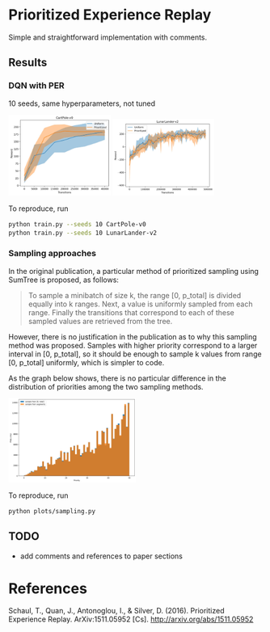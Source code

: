 # Prioritized Experience Replay

Simple and straightforward implementation with comments.

## Results

### DQN with PER

10 seeds, same hyperparameters, not tuned

<p float="left">
  <img src="plots/cartpole.jpg" width="40%"/>
  <img src="plots/lunarlander.jpg" width="40%"/>
</p>

To reproduce, run
```bash
python train.py --seeds 10 CartPole-v0
python train.py --seeds 10 LunarLander-v2
```

### Sampling approaches

In the original publication, a particular method of prioritized sampling using SumTree is proposed, as follows: 

> To sample a minibatch of size k, the range [0, p_total] is divided equally into k ranges. Next, a value is uniformly 
> sampled from each range. Finally the transitions that correspond to each of these sampled values are retrieved from the tree.

However, there is no justification in the publication as to why this sampling method was proposed. Samples with higher 
priority correspond to a larger interval in [0, p_total], so it should be enough to sample k values from range 
[0, p_total] uniformly, which is simpler to code. 

As the graph below shows, there is no particular difference in the distribution of priorities among the two sampling methods. 

<img src="plots/sampling_approaches.jpg" width="50%"/>

To reproduce, run 
```bash
python plots/sampling.py
```

## TODO

- add comments and references to paper sections

# References

Schaul, T., Quan, J., Antonoglou, I., & Silver, D. (2016). Prioritized Experience Replay. ArXiv:1511.05952 [Cs]. http://arxiv.org/abs/1511.05952
